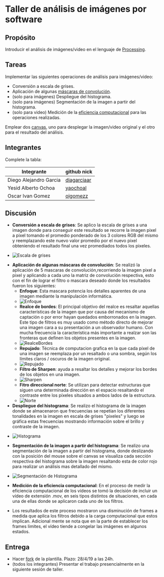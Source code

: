 
# Taller de análisis de imágenes por software

## Propósito

Introducir el análisis de imágenes/video en el lenguaje de [Processing](https://processing.org/).

## Tareas

Implementar las siguientes operaciones de análisis para imágenes/video:

* Conversión a escala de grises.
* Aplicación de algunas [máscaras de convolución](https://en.wikipedia.org/wiki/Kernel_(image_processing)).
* (solo para imágenes) Despliegue del histograma.
* (solo para imágenes) Segmentación de la imagen a partir del histograma.
* (solo para video) Medición de la [eficiencia computacional](https://processing.org/reference/frameRate.html) para las operaciones realizadas.

Emplear dos [canvas](https://processing.org/reference/PGraphics.html), uno para desplegar la imagen/video original y el otro para el resultado del análisis.

## Integrantes

Complete la tabla:

|       Integrante      |                 github nick                   |
|-----------------------|-----------------------------------------------|
| Diego Alejandro Garcia| [diagarciaar](https://github.com/diagarciaar) |
| Yesid Alberto Ochoa   | [yaochoal](https://github.com/yaochoal)       |
| Oscar Ivan Gomez      | [oigomezz](https://github.com/oigomezz)       |

## Discusión

*  **Conversión a escala de grises**: Se aplico la escala de grises a una imagen donde para conseguir este resultado se recorre la imagen pixel a pixel tomando el promedio ponderado de los 3 colores RGB del mismo y reemplazando este nuevo valor promedio por el nuevo pixel obteniendo el resultado final una vez promediados todos los pixeles.
+ ![Escala de grises](/Escala_Grises_Segmentacion_Histograma/images/grises.png)
*  **Aplicación de algunas máscaras de convolución**: Se realizó la aplicación de 5 mascaras de convolución,recorriendo la imagen pixel a pixel y aplicando a cada uno la matriz de convolución respectiva, esto con el fin de lograr el filtro o mascara deseado donde los resultados fueron los siguientes:
    -  **Enfoque**: Esta mascara potencia los detalles aparentes de una imagen mediante la manipulación informática.
    + ![Enfoque](/Convolucion/images/focus.jpg)
    -  **Realce de bordes**:  El principal objetivo del realce es resaltar aquellas características de la imagen que por causa del mecanismo de captación o por error hayan quedados emborronados en la imagen. Este tipo de filtros es muy usado como método directo de mejorar una imagen cara a su presentación a un observador humano. Con mucha frecuencia la característica más importante a realzar son las fronteras que definen los objetos presentes en la imagen. 
    + ![RealceBordes](/Convolucion/images/edgeEnhancement.jpg)
    -  **Repujado**:  Técnica de computacion grafica en la que cada píxel de una imagen se reemplaza por un resaltado o una sombra, según los límites claros / oscuros de la imagen original. 
    + ![Repujado](/Convolucion/images/embossment.jpg)
    -  **Filtro de Sharpen**: ayuda a resaltar los detalles y mejorar los bordes de los objetos en una imagen. 
    + ![Sharpen](/Convolucion/images/sharpen.jpg)
    -  **Fitro direccional norte**: Se utilizan para detectar estructuras que siguen una determinada dirección en el espacio resaltando el contraste entre los píxeles situados a ambos lados de la estructura.
    + ![Norte](/Convolucion/images/north.jpg)
* **Despliegue del histograma**:  Se realizo el histograma de la imagen donde se almacenaron que frecuencias se repetían los diferentes tonalidades en la imagen en escala de grises "pixeles" y luego se gráfica estas frecuencias mostrando información sobre el brillo y contraste de la imagen.
+ ![Histograma](/Escala_Grises_Segmentacion_Histograma/images/histograma.png)
*  **Segmentación de la imagen a partir del histograma**: Se realizo una segmentación de la imagen a partir del histograma, donde deslizando con la posición del mouse sobre el canvas se visualiza cada sección respectiva del histograma sobre la imagen resaltando esta de color rojo para realizar un análisis mas detallado del mismo.
+ ![Segmentación de Histograma](/Escala_Grises_Segmentacion_Histograma/images/segmentado.png)
*  **Medición de la eficiencia computacional**:  En el proceso de medir la eficiencia computacional de los vídeos se tomó la decisión de incluir un vídeo de extensión .mov, en seis tipos distintos de situaciones, en cada una de ellas donde se aplicaron cada uno de los filtros.

* Los resultados de este proceso mostraron una disminución  de frames a medida que aplica los filtros debido a la carga computacional que estos implican. Adicional mente se nota que en la parte de establecer los frames limites, el vídeo tiende a congelar las imágenes en algunos estados.


## Entrega

* Hacer [fork](https://help.github.com/articles/fork-a-repo/) de la plantilla. Plazo: 28/4/19 a las 24h.
* (todos los integrantes) Presentar el trabajo presencialmente en la siguiente sesión de taller.
